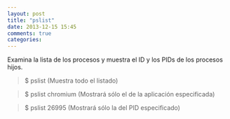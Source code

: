 ```yaml
---
layout: post
title: "pslist"
date: 2013-12-15 15:45
comments: true
categories: 
---
```

Examina la lista de los procesos y muestra el ID y los PIDs de los procesos hijos.

>$ pslist (Muestra todo el listado)

>$ pslist chromium (Mostrará sólo el de la aplicación especificada)

>$ pslist 26995 (Mostrará sólo la del PID especificado)


